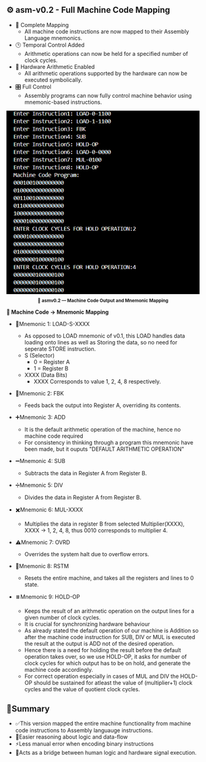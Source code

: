 ## ⚙️ asm-v0.2 - Full Machine Code Mapping
- 🧩 Complete Mapping
  -  All machine code instructions are now mapped to their Assembly Language mnemonics.
- 🕒 Temporal Control Added
  -  Arithmetic operations can now be held for a specified number of clock cycles.
- 🔢 Hardware Arithmetic Enabled
  - All arithmetic operations supported by the hardware can now be executed symbolically.
- 🎛️ Full Control
  - Assembly programs can now fully control machine behavior using mnemonic-based instructions.

<p align="center">
  <img src="images/machine-code-output.png" 
       alt="asmv0.2 Machine Code Output" width="600"/>
  <br>
  <sub><b>💾 asmv0.2 — Machine Code Output and Mnemonic Mapping</b></sub>
</p>

**🔡 Machine Code -> Mnemonic Mapping**
- 🧠Mnemonic 1: LOAD-S-XXXX
   - As opposed to LOAD mnemonic of v0.1, this LOAD handles data loading onto lines as well as Storing the data, so no need for seperate STORE instruction.
   - S (Selector)
     - 0 = Register A
     - 1 = Register B
   - XXXX (Data Bits)
     - XXXX Corresponds to value 1, 2, 4, 8 respectively.
       
- 🔁Mnemonic 2: FBK
   - Feeds back the output into Register A, overriding its contents.

- ➕Mnemonic 3: ADD
   - It is the default arithmetic operation of the machine, hence no machine code required
   - For consistency in thinking through a program this mnemonic have been made, but it ouputs "DEFAULT ARITHMETIC OPERATION"

- ➖Mnemonic 4: SUB
   - Subtracts the data in Register A from Register B.

- ➗Mnemonic 5: DIV
   - Divides the data in Register A from Register B.

- ✖️Mnemonic 6: MUL-XXXX
  - Multiplies the data in register B from selected Multiplier(XXXX), XXXX -> 1, 2, 4, 8, thus 0010 corresponds to multiplier 4.
 
- ⚠️Mnemonic 7: OVRD
   - Overrides the system halt due to overflow errors.

- 🔄Mnemonic 8: RSTM
   - Resets the entire machine, and takes all the registers and lines to 0 state.

- ⏸️Mnemonic 9: HOLD-OP
   - Keeps the result of an arithmetic operation on the output lines for a given number of clock cycles.
   - It is crucial for synchronizing hardware behaviour
   - As already stated the default operation of our machine is Addition so after the machine code instruction for SUB, DIV or MUL is executed the result at the output is ADD not of the desired operation.
   - Hence there is a need for holding the result before the default operation takes over, so we use HOLD-OP, it asks for number of clock cycles for which output has to be on hold, and generate the machine code accordingly.
   - For correct operation especially in cases of MUL and DIV the HOLD-OP should be sustained for atleast the value of (multiplier+1) clock cycles and the value of quotient clock cycles.

## 🧾Summary
- ✅This version mapped the entire machine functionality from machine code instructions to Assembly languauge instructions.
- 🧠Easier reasoning about logic and data-flow
- ⚡Less manual error when encoding binary instructions
- 🤝Acts as a bridge between human logic and hardware signal execution.








